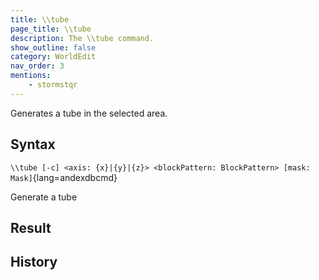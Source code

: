 ```yaml
---
title: \\tube
page_title: \\tube
description: The \\tube command.
show_outline: false
category: WorldEdit
nav_order: 3
mentions:
    - stormstqr
---
```


Generates a tube in the selected area.

<CommandDetailsTable
    name="\\tube"
    :categories="[
        'system', 'world', 'server', 'worldedit'
    ]"
    :requiredTags="[
        'canUseChatCommands'
    ]"
    ultraSecurityModeSecurityLevel="WorldEdit"
    version="1.0.0"
    :undoSupported="1"
    :functional="true"
    :deprecated="false"
/>

## Syntax

`\\tube [-c] <axis: {x}|{y}|{z}> <blockPattern: BlockPattern> [mask: Mask]`{lang=andexdbcmd}

<indent>Generate a tube</indent>

## Result


## History
